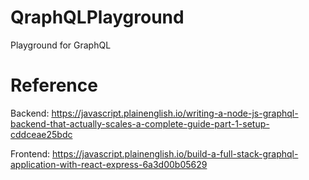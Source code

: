# QraphQLPlayground
Playground for GraphQL

# Reference
Backend: https://javascript.plainenglish.io/writing-a-node-js-graphql-backend-that-actually-scales-a-complete-guide-part-1-setup-cddceae25bdc

Frontend: https://javascript.plainenglish.io/build-a-full-stack-graphql-application-with-react-express-6a3d00b05629
